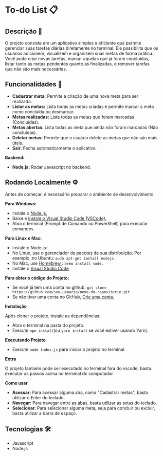# To-do List 📋

## Descrição 📎
O projeto consiste em um aplicativo simples e eficiente que permite gerenciar suas tarefas diárias diretamente no terminal. Ele possibilita que os usuários adicionem, visualizem e organizem suas metas de forma prática. Você pode criar novas tarefas, marcar aquelas que já foram concluídas, listar tanto as metas pendentes quanto as finalizadas, e remover tarefas que não são mais necessárias.

## Funcionalidades 🔧

- **Cadastrar meta:** Permite a criação de uma nova meta para ser realizada.
- **Listar as metas:** Lista todas as metas criadas e permite marcar a meta como concluída ou desmarcar.
- **Metas realizadas:** Lista todas as metas que foram marcadas (Concluídas).
- **Metas abertas**: Lista todas as meta que ainda não foram marcadas (Não concluídas).
- **Deletar metas:** Permite que o usuário delete as metas que não são mais úteis.
- **Sair:** Fecha automaticamente o aplicativo.

**Backend:**
- **Node.js:** Rodar Javascript no backend.

## Rodando Localmente ⚙️

Antes de começar, é necessário preparar o ambiente de desenvolvimento.

**Para Windows:**
- Instale o [Node.js.](https://nodejs.org/en)
- Baixe e [instale o Visual Studio Code (VSCode).](https://code.visualstudio.com/)
- Abra o terminal (Prompt de Comando ou PowerShell) para executar comandos.

**Para Linux e Mac:**
- Instale o Node.js:
- No Linux, use o gerenciador de pacotes de sua distribuição. Por exemplo, no Ubuntu: ```sudo apt-get install nodejs.```
- No Mac, use [Homebrew ](https://brew.sh/): ```brew install node.```
- Instale o [Visual Studio Code](https://code.visualstudio.com/)

**Para obter o código do Projeto:**
- Se você já tem uma conta no github: ```git clone https://github.com/seu-usuario/nome-do-repositorio.git```
- Se não tiver uma conta no GitHub, [Crie uma conta.](https://github.com/)

**Instalação**

Após clonar o projeto, instale as dependências:
- Abra o terminal na pasta do projeto.
- Execute ```npm install```(ou ```yarn install``` se você estiver usando Yarn).

**Executando Projeto**

- Execute ```node index.js``` para iniciar o projeto no terminal.

**Extra**

O projeto também pode ser executado no terminal fora do vscode, basta executar os passos acima no terminal do computador.

**Como usar**

- **Acessar:** Para acessar alguma aba, como "Cadastrar metas", basta utilizar o Enter do teclado.
- **Navegar:** Para navegar entre as abas, basta utilizar as setas do teclado.
- **Selecionar:** Para selecionar alguma meta, seja para concluir ou excluir, basta utilizar a barra de espaço.

## Tecnologias 🛠️

- Javascript
- Node.js
